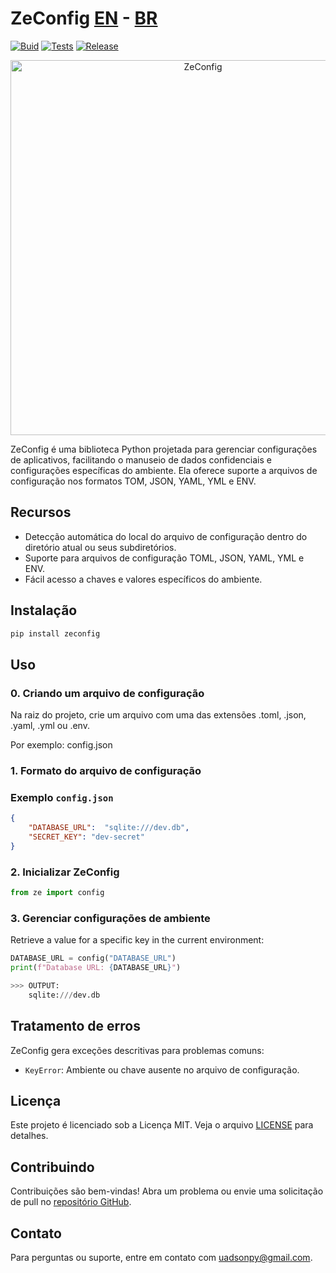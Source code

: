 # ZeConfig [EN](README.md)   -   [BR](README_BR.md)
[![Buid](https://github.com/uadson/ZeConfig/actions/workflows/zconf-build.yml/badge.svg)](https://github.com/uadson/ZeConfig/actions/workflows/zconf-build.yml)
[![Tests](https://github.com/uadson/ZeConfig/actions/workflows/zconf-tests.yml/badge.svg)](https://github.com/uadson/ZeConfig/actions/workflows/zconf-tests.yml)
[![Release](https://github.com/uadson/zeconfig/actions/workflows/release.yml/badge.svg)](https://github.com/uadson/zeconfig/actions/workflows/release.yml)

<p align="center">
  <img src="https://github.com/user-attachments/assets/be41acda-3565-477a-9886-8944b6af9573" alt="ZeConfig" width="600">
</p>

ZeConfig é uma biblioteca Python projetada para gerenciar configurações de aplicativos, facilitando o manuseio de dados confidenciais e configurações específicas do ambiente. Ela oferece suporte a arquivos de configuração nos formatos TOM, JSON, YAML, YML e ENV.

## Recursos

- Detecção automática do local do arquivo de configuração dentro do diretório atual ou seus subdiretórios.
- Suporte para arquivos de configuração TOML, JSON, YAML, YML e ENV.
- Fácil acesso a chaves e valores específicos do ambiente.

## Instalação

```bash
pip install zeconfig
```

## Uso

### 0. Criando um arquivo de configuração
Na raiz do projeto, crie um arquivo com uma das extensões .toml, .json, .yaml, .yml ou .env.

Por exemplo: config.json

### 1. Formato do arquivo de configuração

### Exemplo `config.json`

```json
{
    "DATABASE_URL":  "sqlite:///dev.db",
    "SECRET_KEY": "dev-secret"
}
```

### 2. Inicializar ZeConfig

```python
from ze import config
```

### 3. Gerenciar configurações de ambiente

Retrieve a value for a specific key in the current environment:

```python
DATABASE_URL = config("DATABASE_URL")
print(f"Database URL: {DATABASE_URL}")

>>> OUTPUT: 
    sqlite:///dev.db
```

## Tratamento de erros

ZeConfig gera exceções descritivas para problemas comuns:


- `KeyError`: Ambiente ou chave ausente no arquivo de configuração.

## Licença

Este projeto é licenciado sob a Licença MIT. Veja o arquivo [LICENSE](LICENSE) para detalhes.

## Contribuindo

Contribuições são bem-vindas! Abra um problema ou envie uma solicitação de pull no [repositório GitHub](https://github.com/uadson/zeconfig).

## Contato

Para perguntas ou suporte, entre em contato com [uadsonpy@gmail.com](mailto:uadsonpy@gmail.com).
